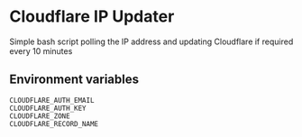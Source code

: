 # Cloudflare IP Updater

Simple bash script polling the IP address and updating Cloudflare if required every 10 minutes

## Environment variables

```
CLOUDFLARE_AUTH_EMAIL
CLOUDFLARE_AUTH_KEY
CLOUDFLARE_ZONE
CLOUDFLARE_RECORD_NAME
```
